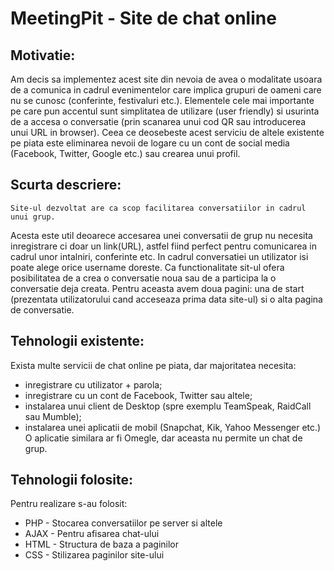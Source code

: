 # MeetingPit - Site de chat online
## Motivatie:
Am decis sa implementez acest site din nevoia de avea o modalitate usoara de a comunica in cadrul evenimentelor care implica grupuri de oameni care nu se cunosc (conferinte, festivaluri etc.).
Elementele cele mai importante pe care pun accentul sunt simplitatea de utilizare (user friendly) si usurinta de a accesa o conversatie (prin scanarea unui cod QR sau introducerea unui URL in browser).
Ceea ce deosebeste acest serviciu de altele existente pe piata este eliminarea nevoii de logare cu un cont de social media (Facebook, Twitter, Google etc.) sau crearea unui profil.
## Scurta descriere:
	Site-ul dezvoltat are ca scop facilitarea conversatiilor in cadrul unui grup. 
Acesta este util deoarece accesarea unei conversatii de grup nu necesita inregistrare ci doar un link(URL), astfel fiind perfect pentru comunicarea in cadrul unor intalniri, conferinte etc.
In cadrul conversatiei un utilizator isi poate alege orice username doreste. 
Ca functionalitate sit-ul ofera posibilitatea de a crea o conversatie noua sau de a participa la o conversatie deja creata. 
Pentru aceasta avem doua pagini: una de start (prezentata utilizatorului cand acceseaza prima data site-ul) si o alta pagina de conversatie.

## Tehnologii existente:
Exista multe servicii de chat online pe piata, dar majoritatea necesita: 
* inregistrare cu utilizator + parola;
* inregistrare cu un cont de Facebook, Twitter sau altele;
* instalarea unui client de Desktop (spre exemplu TeamSpeak, RaidCall sau Mumble);
* instalarea unei aplicatii de mobil (Snapchat, Kik, Yahoo Messenger etc.)
O aplicatie similara ar fi Omegle, dar aceasta nu permite un chat de grup.

## Tehnologii folosite:
Pentru realizare s-au folosit:
* PHP - Stocarea conversatiilor pe server si altele 
* AJAX - Pentru afisarea chat-ului
* HTML - Structura de baza a paginilor
* CSS - Stilizarea paginilor site-ului

